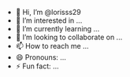 - 👋 Hi, I’m @lorisss29
- 👀 I’m interested in ...
- 🌱 I’m currently learning ...
- 💞️ I’m looking to collaborate on ...
- 📫 How to reach me ...
- 😄 Pronouns: ...
- ⚡ Fun fact: ...

<!---
lorisss29/lorisss29 is a ✨ special ✨ repository because its `README.md` (this file) appears
--->
